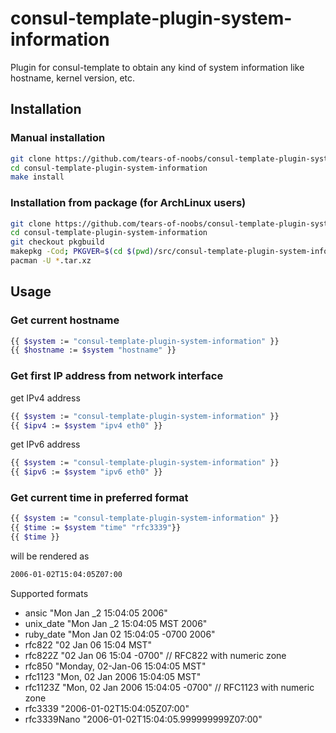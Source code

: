 # consul-template-plugin-system-information
Plugin for consul-template to obtain any kind of system information like hostname, kernel version, etc.

## Installation

### Manual installation
```sh
git clone https://github.com/tears-of-noobs/consul-template-plugin-system-information.git
cd consul-template-plugin-system-information
make install
```

### Installation from package (for ArchLinux users)
```sh
git clone https://github.com/tears-of-noobs/consul-template-plugin-system-information.git
cd consul-template-plugin-system-information
git checkout pkgbuild
makepkg -Cod; PKGVER=$(cd $(pwd)/src/consul-template-plugin-system-information/ && make ver) makepkg -esd
pacman -U *.tar.xz
```

## Usage

### Get current hostname
```sh
{{ $system := "consul-template-plugin-system-information" }}
{{ $hostname := $system "hostname" }}
```

### Get first IP address from network interface
get IPv4 address
```sh
{{ $system := "consul-template-plugin-system-information" }}
{{ $ipv4 := $system "ipv4 eth0" }}
```
get IPv6 address
```sh
{{ $system := "consul-template-plugin-system-information" }}
{{ $ipv6 := $system "ipv6 eth0" }}
```

### Get current time in preferred format

```sh
{{ $system := "consul-template-plugin-system-information" }}
{{ $time := $system "time" "rfc3339"}}
{{ $time }}
```
will be rendered as 
```sh
2006-01-02T15:04:05Z07:00
```

Supported formats
- ansic       "Mon Jan _2 15:04:05 2006"
- unix_date   "Mon Jan _2 15:04:05 MST 2006"
- ruby_date   "Mon Jan 02 15:04:05 -0700 2006"
- rfc822      "02 Jan 06 15:04 MST"
- rfc822Z     "02 Jan 06 15:04 -0700" // RFC822 with numeric zone
- rfc850      "Monday, 02-Jan-06 15:04:05 MST"
- rfc1123     "Mon, 02 Jan 2006 15:04:05 MST"
- rfc1123Z    "Mon, 02 Jan 2006 15:04:05 -0700" // RFC1123 with numeric zone
- rfc3339     "2006-01-02T15:04:05Z07:00"
- rfc3339Nano "2006-01-02T15:04:05.999999999Z07:00"
